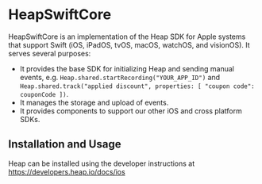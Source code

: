 # HeapSwiftCore

HeapSwiftCore is an implementation of the Heap SDK for Apple systems that support Swift (iOS,
iPadOS, tvOS, macOS, watchOS, and visionOS). It serves several purposes:

- It provides the base SDK for initializing Heap and sending manual events, e.g.
  `Heap.shared.startRecording("YOUR_APP_ID")` and
  `Heap.shared.track("applied discount", properties: [ "coupon code": couponCode ])`.
- It manages the storage and upload of events.
- It provides components to support our other iOS and cross platform SDKs.

## Installation and Usage

Heap can be installed using the developer instructions at https://developers.heap.io/docs/ios
